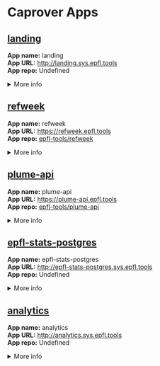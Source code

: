 # Caprover Apps

## [landing](http://landing.sys.epfl.tools)

**App name:** landing  
**App URL:** http://landing.sys.epfl.tools  
**App repo:** Undefined  
<details><summary>More info</summary>

**Internal port:** 7575  
**Force SSL:** No  
**Captain definition relative file path:** ./captain-definition  
</details>

## [refweek](https://refweek.epfl.tools)

**App name:** refweek  
**App URL:** https://refweek.epfl.tools  
**App repo:** [epfl-tools/refweek](https://github.com/epfl-tools/refweek)  
<details><summary>More info</summary>

**Internal port:** 3000  
**Force SSL:** Yes  
**Captain definition relative file path:** ./captain-definition  
</details>

## [plume-api](https://plume-api.epfl.tools)

**App name:** plume-api  
**App URL:** https://plume-api.epfl.tools  
**App repo:** [epfl-tools/plume-api](https://github.com/epfl-tools/plume-api)  
<details><summary>More info</summary>

**Internal port:** 3000  
**Force SSL:** Yes  
**Captain definition relative file path:** ./captain-definition  
</details>

## [epfl-stats-postgres](http://epfl-stats-postgres.sys.epfl.tools)

**App name:** epfl-stats-postgres  
**App URL:** http://epfl-stats-postgres.sys.epfl.tools  
**App repo:** Undefined  
<details><summary>More info</summary>

**Internal port:** 80  
**Force SSL:** No  
**Captain definition relative file path:** ./captain-definition  
</details>

## [analytics](http://analytics.sys.epfl.tools)

**App name:** analytics  
**App URL:** http://analytics.sys.epfl.tools  
**App repo:** Undefined  
<details><summary>More info</summary>

**Internal port:** 3000  
**Force SSL:** No  
**Captain definition relative file path:** ./captain-definition  
</details>

